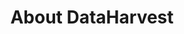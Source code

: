 ---
templateKey: about-page
about_image: /img/avocado_branch.jpeg
title: About DataHarvest
description: We are a collection of people passionate about food and impacting how ownership, operations and transportation across the food supply chain is done. Our team is diverse — coming from backgrounds in farming, brokering and technology — and we all want to improve and make transparent how the world’s most important commodities find their way from the farm to the table.
---
